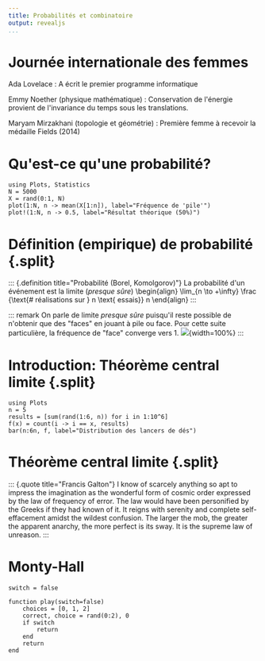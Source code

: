 ```yaml
---
title: Probabilités et combinatoire
output: revealjs
...
```


# Journée internationale des femmes

Ada Lovelace
:   A écrit le premier programme informatique

Emmy Noether (physique mathématique)
:   Conservation de l'énergie provient de l'invariance du temps sous les translations.

Maryam Mirzakhani (topologie et géométrie)
:   Première femme à recevoir la médaille Fields (2014)

# Qu'est-ce qu'une probabilité?

~~~ {.julia .jupyter}
using Plots, Statistics
N = 5000
X = rand(0:1, N)
plot(1:N, n -> mean(X[1:n]), label="Fréquence de 'pile'")
plot!(1:N, n -> 0.5, label="Résultat théorique (50%)")
~~~

# Définition (empirique) de probabilité {.split}

::: {.definition title="Probabilité (Borel, Komolgorov)"}
La probabilité d'un événement est la limite (*presque sûre*)
\begin{align}
\lim_{n \to +\infty} \frac {\text{\# réalisations sur } n \text{ essais}} n
\end{align}
:::

::: remark
On parle de limite *presque sûre* puisqu'il reste possible de n'obtenir que des "faces"
en jouant à pile ou face.
Pour cette suite particulière, la fréquence de "face" converge vers $1$.
![](/static/images/1678138694.png){width=100%}
:::

# Introduction: Théorème central limite {.split}

~~~ {.julia .jupyter}
using Plots
n = 5
results = [sum(rand(1:6, n)) for i in 1:10^6]
f(x) = count(i -> i == x, results)
bar(n:6n, f, label="Distribution des lancers de dés")
~~~

# Théorème central limite {.split}

::: {.quote title="Francis Galton"}
I know of scarcely anything so apt to impress the imagination
as the wonderful form of cosmic order expressed by the law of frequency of error.
The law would have been personified by the Greeks if they had known of it.
It reigns with serenity and complete self-effacement amidst the wildest confusion.
The larger the mob, the greater the apparent anarchy, the more perfect is its sway.
It is the supreme law of unreason.
:::

# Monty-Hall

~~~ {.julia}
switch = false

function play(switch=false)
    choices = [0, 1, 2]
    correct, choice = rand(0:2), 0
    if switch
        return
    end
    return
end
~~~
